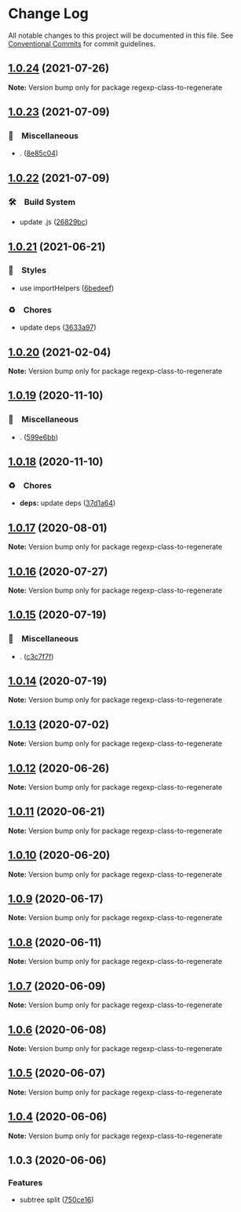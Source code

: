 # Change Log

All notable changes to this project will be documented in this file.
See [Conventional Commits](https://conventionalcommits.org) for commit guidelines.

## [1.0.24](https://github.com/bluelovers/ws-regexp/compare/regexp-class-to-regenerate@1.0.23...regexp-class-to-regenerate@1.0.24) (2021-07-26)

**Note:** Version bump only for package regexp-class-to-regenerate





## [1.0.23](https://github.com/bluelovers/ws-regexp/compare/regexp-class-to-regenerate@1.0.22...regexp-class-to-regenerate@1.0.23) (2021-07-09)


### 🔖　Miscellaneous

* . ([8e85c04](https://github.com/bluelovers/ws-regexp/commit/8e85c04a9cb7622ef865a383107dbc9ec2f512b4))





## [1.0.22](https://github.com/bluelovers/ws-regexp/compare/regexp-class-to-regenerate@1.0.21...regexp-class-to-regenerate@1.0.22) (2021-07-09)


### 🛠　Build System

* update .js ([26829bc](https://github.com/bluelovers/ws-regexp/commit/26829bcd9557c28497ac40f4b5c7648593ebaca4))





## [1.0.21](https://github.com/bluelovers/ws-regexp/compare/regexp-class-to-regenerate@1.0.20...regexp-class-to-regenerate@1.0.21) (2021-06-21)


### 💎　Styles

* use importHelpers ([6bedeef](https://github.com/bluelovers/ws-regexp/commit/6bedeefcb325c049cbdfaf3ba3fc3afa7140893d))


### ♻️　Chores

* update deps ([3633a97](https://github.com/bluelovers/ws-regexp/commit/3633a97e8014049c163d860dc07d3a5e0d02416f))





## [1.0.20](https://github.com/bluelovers/ws-regexp/compare/regexp-class-to-regenerate@1.0.19...regexp-class-to-regenerate@1.0.20) (2021-02-04)

**Note:** Version bump only for package regexp-class-to-regenerate





## [1.0.19](https://github.com/bluelovers/ws-regexp/compare/regexp-class-to-regenerate@1.0.18...regexp-class-to-regenerate@1.0.19) (2020-11-10)


### 🔖　Miscellaneous

* . ([599e6bb](https://github.com/bluelovers/ws-regexp/commit/599e6bb14bb2694b92edc63b005f682e13474697))





## [1.0.18](https://github.com/bluelovers/ws-regexp/compare/regexp-class-to-regenerate@1.0.17...regexp-class-to-regenerate@1.0.18) (2020-11-10)


### ♻️　Chores

* **deps:** update deps ([37d1a64](https://github.com/bluelovers/ws-regexp/commit/37d1a64a224cce19d5a738d1f64f45c60f8af31a))





## [1.0.17](https://github.com/bluelovers/ws-regexp/compare/regexp-class-to-regenerate@1.0.16...regexp-class-to-regenerate@1.0.17) (2020-08-01)

**Note:** Version bump only for package regexp-class-to-regenerate





## [1.0.16](https://github.com/bluelovers/ws-regexp/compare/regexp-class-to-regenerate@1.0.15...regexp-class-to-regenerate@1.0.16) (2020-07-27)

**Note:** Version bump only for package regexp-class-to-regenerate





## [1.0.15](https://github.com/bluelovers/ws-regexp/compare/regexp-class-to-regenerate@1.0.14...regexp-class-to-regenerate@1.0.15) (2020-07-19)


### 🔖　Miscellaneous

* . ([c3c7f7f](https://github.com/bluelovers/ws-regexp/commit/c3c7f7fc30adc9cd3fc116cc5cf11a0cc0911e16))





## [1.0.14](https://github.com/bluelovers/ws-regexp/compare/regexp-class-to-regenerate@1.0.13...regexp-class-to-regenerate@1.0.14) (2020-07-19)

**Note:** Version bump only for package regexp-class-to-regenerate





## [1.0.13](https://github.com/bluelovers/ws-regexp/compare/regexp-class-to-regenerate@1.0.12...regexp-class-to-regenerate@1.0.13) (2020-07-02)

**Note:** Version bump only for package regexp-class-to-regenerate





## [1.0.12](https://github.com/bluelovers/ws-regexp/compare/regexp-class-to-regenerate@1.0.11...regexp-class-to-regenerate@1.0.12) (2020-06-26)

**Note:** Version bump only for package regexp-class-to-regenerate





## [1.0.11](https://github.com/bluelovers/ws-regexp/compare/regexp-class-to-regenerate@1.0.10...regexp-class-to-regenerate@1.0.11) (2020-06-21)

**Note:** Version bump only for package regexp-class-to-regenerate





## [1.0.10](https://github.com/bluelovers/ws-regexp/compare/regexp-class-to-regenerate@1.0.9...regexp-class-to-regenerate@1.0.10) (2020-06-20)

**Note:** Version bump only for package regexp-class-to-regenerate





## [1.0.9](https://github.com/bluelovers/ws-regexp/compare/regexp-class-to-regenerate@1.0.8...regexp-class-to-regenerate@1.0.9) (2020-06-17)

**Note:** Version bump only for package regexp-class-to-regenerate





## [1.0.8](https://github.com/bluelovers/ws-regexp/compare/regexp-class-to-regenerate@1.0.7...regexp-class-to-regenerate@1.0.8) (2020-06-11)

**Note:** Version bump only for package regexp-class-to-regenerate





## [1.0.7](https://github.com/bluelovers/ws-regexp/compare/regexp-class-to-regenerate@1.0.6...regexp-class-to-regenerate@1.0.7) (2020-06-09)

**Note:** Version bump only for package regexp-class-to-regenerate





## [1.0.6](https://github.com/bluelovers/ws-regexp/compare/regexp-class-to-regenerate@1.0.5...regexp-class-to-regenerate@1.0.6) (2020-06-08)

**Note:** Version bump only for package regexp-class-to-regenerate





## [1.0.5](https://github.com/bluelovers/ws-regexp/compare/regexp-class-to-regenerate@1.0.4...regexp-class-to-regenerate@1.0.5) (2020-06-07)

**Note:** Version bump only for package regexp-class-to-regenerate





## [1.0.4](https://github.com/bluelovers/ws-regexp/compare/regexp-class-to-regenerate@1.0.3...regexp-class-to-regenerate@1.0.4) (2020-06-06)

**Note:** Version bump only for package regexp-class-to-regenerate





## 1.0.3 (2020-06-06)


### Features

* subtree split ([750ce16](https://github.com/bluelovers/ws-regexp/commit/750ce163a8c82f56223e23b9e6a429b3dd15cf53))
